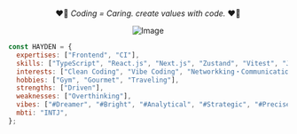 <div align="center">
  <p>❤️‍🔥 <em>Coding = Caring. create values with code.</em> ❤️‍🔥</p>  
  
  ![Image](https://github.com/user-attachments/assets/4a19bc0d-d13e-44a5-8f30-67153643dc5f)
</div>


```js
const HAYDEN = {
  expertises: ["Frontend", "CI"],
  skills: ["TypeScript", "React.js", "Next.js", "Zustand", "Vitest", "Japanese", "System Desige"],
  interests: ["Clean Coding", "Vibe Coding", "Networkking・Communication", "Logical・Critical・Creative thinking"],
  hobbies: ["Gym", "Gourmet", "Traveling"],
  strengths: ["Driven"],
  weaknesses: ["Overthinking"],
  vibes: ["#Dreamer", "#Bright", "#Analytical", "#Strategic", "#Precise"],
  mbti: "INTJ",
};
```

